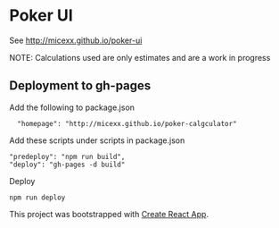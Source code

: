 
# Poker UI

See http://micexx.github.io/poker-ui

NOTE: Calculations used are only estimates and are a work in progress

Deployment to gh-pages
-----------
Add the following to package.json
```
  "homepage": "http://micexx.github.io/poker-calgculator"
  ```
  
  Add these scripts under scripts in package.json
  ```
  "predeploy": "npm run build",
  "deploy": "gh-pages -d build"
  ```

Deploy
  ```
  npm run deploy
  ```

This project was bootstrapped with [Create React App](https://github.com/facebook/create-react-app).
